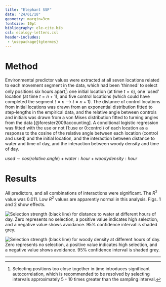 ```yaml
---
title: "Elephant SSF"
date: "24/01/18"
geometry: margin=3cm
fontsize: 10pt
bibliography: ele-cite.bib
csl: ecology-letters.csl
header-includes:
 - \usepackage{tgtermes}
---
```


# Method

Environmental predictor values were extracted at all seven locations related to each movement segment in the data, which had been 'thinned' to select only positions six hours apart[^1]: one initial location (at time $t = n$), one 'used' location (at time $t = n+1$), and five control locations (which could have completed the segment $t = n$ --> $t = n+1$). The distance of control locations from initial locations was drawn from an exponential distribution fitted to step-lengths in the empirical data, and the relative angle between controls and initials was drawn from a von Mises distribution fitted to turning angles from the data [@forester2009accounting].
A conditional logistic regression was fitted with the use or not (1:use or 0:control) of each location as a response to the cosine of the relative angle between each location (control and used) and the initial location, and the interaction between distance to water and time of day, and the interaction between woody density and time of day.

$used \sim cos(relative.angle) + water:hour + woody density:hour$

# Results

All predictors, and all combinations of interactions were significant. The $R^2$ value was 0.011. Low $R^2$ values are apparently normal in this analysis. Figs. 1 and 2 show effects.

![Selection strength (black line) for distance to water at different hours of day. Zero represents no selection, a positive value indicates high selection, and a negative value shows avoidance. 95% confidence interval is shaded grey.](/home/pratik/git/elephants/ele_code/ssf_fig.png)

![Selection strength (black line) for woody density at different hours of day. Zero represents no selection, a positive value indicates high selection, and a negative value shows avoidance. 95% confidence interval is shaded grey.](/home/pratik/git/elephants/ele_code/ssf_fig_trees.png)

---

[^1]: Selecting positions too close together in time introduces significant autocorrelation, which is recommended to be resolved by selecting intervals approximately 5 - 10 times greater than the sampling interval.
